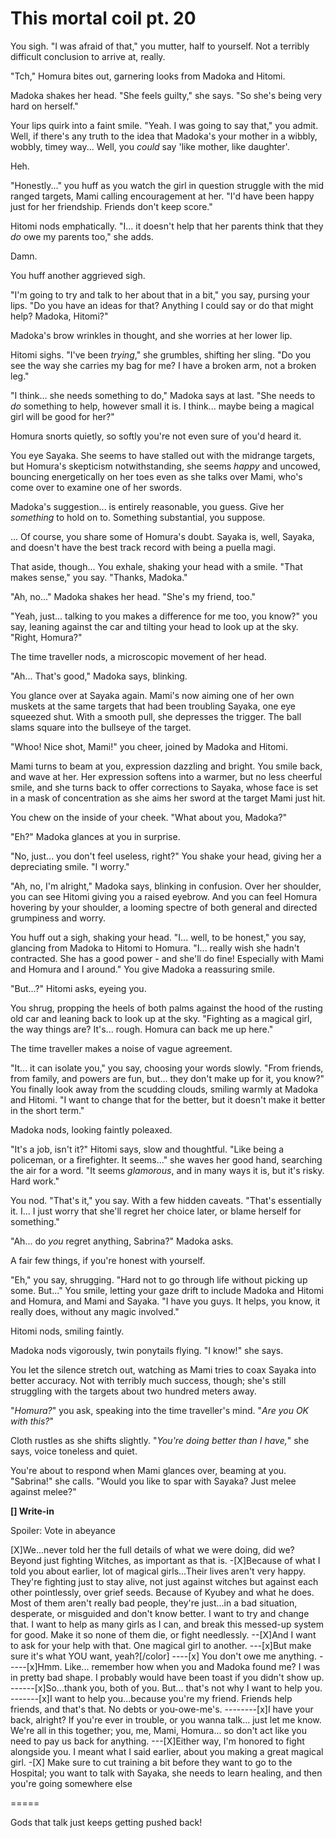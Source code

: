 # This mortal coil pt. 20

You sigh. "I was afraid of that," you mutter, half to yourself. Not a terribly difficult conclusion to arrive at, really.

"Tch," Homura bites out, garnering looks from Madoka and Hitomi.

Madoka shakes her head. "She feels guilty," she says. "So she's being very hard on herself."

Your lips quirk into a faint smile. "Yeah. I was going to say that," you admit. Well, if there's any truth to the idea that Madoka's your mother in a wibbly, wobbly, timey way... Well, you *could* say 'like mother, like daughter'.

Heh.

"Honestly..." you huff as you watch the girl in question struggle with the mid ranged targets, Mami calling encouragement at her. "I'd have been happy just for her friendship. Friends don't keep score."

Hitomi nods emphatically. "I... it doesn't help that her parents think that they *do* owe my parents too," she adds.

Damn.

You huff another aggrieved sigh.

"I'm going to try and talk to her about that in a bit," you say, pursing your lips. "Do you have an ideas for that? Anything I could say or do that might help? Madoka, Hitomi?"

Madoka's brow wrinkles in thought, and she worries at her lower lip.

Hitomi sighs. "I've been *trying*," she grumbles, shifting her sling. "Do you see the way she carries my bag for me? I have a broken arm, not a broken leg."

"I think... she needs something to do," Madoka says at last. "She needs to *do* something to help, however small it is. I think... maybe being a magical girl will be good for her?"

Homura snorts quietly, so softly you're not even sure of you'd heard it.

You eye Sayaka. She seems to have stalled out with the midrange targets, but Homura's skepticism notwithstanding, she seems *happy* and uncowed, bouncing energetically on her toes even as she talks over Mami, who's come over to examine one of her swords.

Madoka's suggestion... is entirely reasonable, you guess. Give her *something* to hold on to. Something substantial, you suppose.

... Of course, you share some of Homura's doubt. Sayaka is, well, Sayaka, and doesn't have the best track record with being a puella magi.

That aside, though... You exhale, shaking your head with a smile. "That makes sense," you say. "Thanks, Madoka."

"Ah, no..." Madoka shakes her head. "She's my friend, too."

"Yeah, just... talking to you makes a difference for me too, you know?" you say, leaning against the car and tilting your head to look up at the sky. "Right, Homura?"

The time traveller nods, a microscopic movement of her head.

"Ah... That's good," Madoka says, blinking.

You glance over at Sayaka again. Mami's now aiming one of her own muskets at the same targets that had been troubling Sayaka, one eye squeezed shut. With a smooth pull, she depresses the trigger. The ball slams square into the bullseye of the target.

"Whoo! Nice shot, Mami!" you cheer, joined by Madoka and Hitomi.

Mami turns to beam at you, expression dazzling and bright. You smile back, and wave at her. Her expression softens into a warmer, but no less cheerful smile, and she turns back to offer corrections to Sayaka, whose face is set in a mask of concentration as she aims her sword at the target Mami just hit.

You chew on the inside of your cheek. "What about you, Madoka?"

"Eh?" Madoka glances at you in surprise.

"No, just... you don't feel useless, right?" You shake your head, giving her a depreciating smile. "I worry."

"Ah, no, I'm alright," Madoka says, blinking in confusion. Over her shoulder, you can see Hitomi giving you a raised eyebrow. And you can feel Homura hovering by your shoulder, a looming spectre of both general and directed grumpiness and worry.

You huff out a sigh, shaking your head. "I... well, to be honest," you say, glancing from Madoka to Hitomi to Homura. "I... really wish she hadn't contracted. She has a good power - and she'll do fine! Especially with Mami and Homura and I around." You give Madoka a reassuring smile.

"But...?" Hitomi asks, eyeing you.

You shrug, propping the heels of both palms against the hood of the rusting old car and leaning back to look up at the sky. "Fighting as a magical girl, the way things are? It's... rough. Homura can back me up here."

The time traveller makes a noise of vague agreement.

"It... it can isolate you," you say, choosing your words slowly. "From friends, from family, and powers are fun, but... they don't make up for it, you know?" You finally look away from the scudding clouds, smiling warmly at Madoka and Hitomi. "I want to change that for the better, but it doesn't make it better in the short term."

Madoka nods, looking faintly poleaxed.

"It's a job, isn't it?" Hitomi says, slow and thoughtful. "Like being a policeman, or a firefighter. It seems..." she waves her good hand, searching the air for a word. "It seems *glamorous*, and in many ways it is, but it's risky. Hard work."

You nod. "That's it," you say. With a few hidden caveats. "That's essentially it. I... I just worry that she'll regret her choice later, or blame herself for something."

"Ah... do *you* regret anything, Sabrina?" Madoka asks.

A fair few things, if you're honest with yourself.

"Eh," you say, shrugging. "Hard not to go through life without picking up some. But..." You smile, letting your gaze drift to include Madoka and Hitomi and Homura, and Mami and Sayaka. "I have you guys. It helps, you know, it really does, without any magic involved."

Hitomi nods, smiling faintly.

Madoka nods vigorously, twin ponytails flying. "I know!" she says.

You let the silence stretch out, watching as Mami tries to coax Sayaka into better accuracy. Not with terribly much success, though; she's still struggling with the targets about two hundred meters away.

"*Homura?*" you ask, speaking into the time traveller's mind. "*Are you OK with this?*"

Cloth rustles as she shifts slightly. "*You're doing better than I have,*" she says, voice toneless and quiet.

You're about to respond when Mami glances over, beaming at you. "Sabrina!" she calls. "Would you like to spar with Sayaka? Just melee against melee?"

**\[] Write-in**

Spoiler: Vote in abeyance

\[X]We...never told her the full details of what we were doing, did we? Beyond just fighting Witches, as important as that is.
\-\[X]Because of what I told you about earlier, lot of magical girls...Their lives aren't very happy. They're fighting just to stay alive, not just against witches but against each other pointlessly, over grief seeds. Because of Kyubey and what he does. Most of them aren't really bad people, they're just...in a bad situation, desperate, or misguided and don't know better. I want to try and change that. I want to help as many girls as I can, and break this messed-up system for good. Make it so none of them die, or fight needlessly.
\--\[X]And I want to ask for your help with that. One magical girl to another.
\---\[x]But make sure it's what YOU want, yeah?\[/color]
\----\[x] You don't owe me anything.
\-----\[x]Hmm. Like... remember how when you and Madoka found me? I was in pretty bad shape. I probably would have been toast if you didn't show up.
\------\[x]So...thank you, both of you. But... that's not why I want to help you.
\-------\[x]I want to help you...because you're my friend. Friends help friends, and that's that. No debts or you-owe-me's.
\--------\[x]I have your back, alright? If you're ever in trouble, or you wanna talk... just let me know. We're all in this together; you, me, Mami, Homura... so don't act like you need to pay us back for anything.
\---\[X]Either way, I'm honored to fight alongside you. I meant what I said earlier, about you making a great magical girl.
\-\[X] Make sure to cut training a bit before they want to go to the Hospital; you want to talk with Sayaka, she needs to learn healing, and then you're going somewhere else

\=====​

Gods that talk just keeps getting pushed back!
